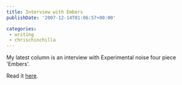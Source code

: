 ```yaml
---
title: Interview with Embers
publishDate: '2007-12-14T01:06:57+00:00'

categories:
 - writing
 - chrischinchilla
---
```


My latest column is an interview with Experimental noise four piece 'Embers'.

Read it <a href="https://www.indieoma.com/public_journal.php?d=5737c6ec2e0716f3d8a7a5c4e0de0d9a" target="_new">here</a>.
